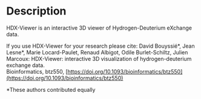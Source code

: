 # Description

HDX-Viewer is an interactive 3D viewer of Hydrogen-Deuterium eXchange data.

If you use HDX-Viewer for your research please cite: David Bouyssié*, Jean Lesne*, Marie Locard-Paulet, Renaud Albigot, Odile Burlet-Schiltz, Julien Marcoux: HDX-Viewer: interactive 3D visualization of hydrogen-deuterium exchange data.</br>
Bioinformatics, btz550, [https://doi.org/10.1093/bioinformatics/btz550](https://doi.org/10.1093/bioinformatics/btz550)

\*These authors contributed equally


